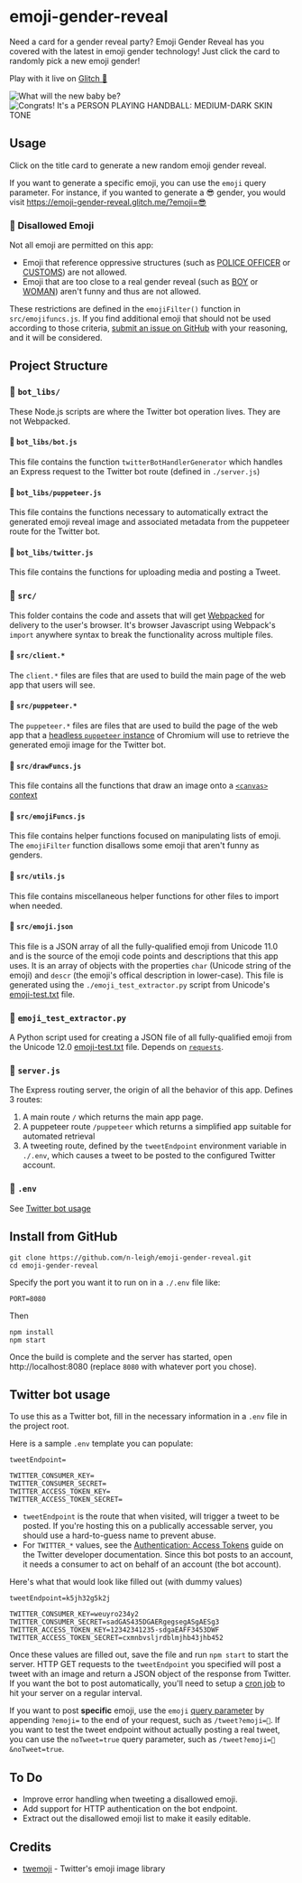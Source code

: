 # emoji-gender-reveal
Need a card for a gender reveal party? Emoji Gender Reveal has you covered with the latest in emoji gender technology!
Just click the card to randomly pick a new emoji gender!

Play with it live on [Glitch 🎏](https://emoji-gender-reveal.glitch.me)

![What will the new baby be?](https://cdn.jsdelivr.net/gh/n-leigh/emoji-gender-reveal@265db182c4d2f6f2743df930359429ca1631cd9e/readme_assets/titlescreen.png)
![Congrats! It's a PERSON PLAYING HANDBALL: MEDIUM-DARK SKIN TONE](https://cdn.jsdelivr.net/gh/n-leigh/emoji-gender-reveal@265db182c4d2f6f2743df930359429ca1631cd9e/readme_assets/emojiscreen.png)

## Usage
Click on the title card to generate a new random emoji gender reveal.

If you want to generate a specific emoji, you can use the `emoji` query parameter. For instance, if you wanted to generate a 😎 gender, you would visit
https://emoji-gender-reveal.glitch.me/?emoji=😎

### 🚫 Disallowed Emoji

Not all emoji are permitted on this app:
- Emoji that reference oppressive structures (such as [POLICE OFFICER](https://emojipedia.org/police-officer/) or [CUSTOMS](https://emojipedia.org/passport-control/)) are not allowed.
- Emoji that are too close to a real gender reveal (such as [BOY](https://emojipedia.org/boy/) or [WOMAN](https://emojipedia.org/woman/)) aren't funny and thus are not allowed.

These restrictions are defined in the `emojiFilter()` function in `src/emojifuncs.js`. If you find additional emoji that should not be used according to those criteria, [submit an issue on GitHub](https://github.com/n-leigh/emoji-gender-reveal/issues) with your reasoning, and it will be considered.


## Project Structure
### 📁 `bot_libs/`
These Node.js scripts are where the Twitter bot operation lives. They are not Webpacked.

#### 📄 `bot_libs/bot.js`
This file contains the function `twitterBotHandlerGenerator` which handles an Express request to the Twitter bot route (defined in `./server.js`)

#### 📄 `bot_libs/puppeteer.js`
This file contains the functions necessary to automatically extract the generated emoji reveal image and associated metadata from the puppeteer route for the Twitter bot.

#### 📄 `bot_libs/twitter.js`
This file contains the functions for uploading media and posting a Tweet.

### 📁 `src/`
This folder contains the code and assets that will get [Webpacked](https://webpack.js.org/) for delivery to the user's browser. It's browser Javascript using Webpack's `import` anywhere syntax to break the functionality across multiple files.

#### 📄 `src/client.*`
The `client.*` files are files that are used to build the main page of the web app that users will see.

#### 📄 `src/puppeteer.*`
The `puppeteer.*` files are files that are used to build the page of the web app that a [headless `puppeteer` instance](https://github.com/GoogleChrome/puppeteer) of Chromium will use to retrieve the generated emoji image for the Twitter bot.

#### 📄 `src/drawFuncs.js`
This file contains all the functions that draw an image onto a [`<canvas>` context](https://developer.mozilla.org/en-US/docs/Web/API/CanvasRenderingContext2D)

#### 📄 `src/emojiFuncs.js`
This file contains helper functions focused on manipulating lists of emoji. The `emojiFilter` function disallows some emoji that aren't funny as genders.

#### 📄 `src/utils.js`
This file contains miscellaneous helper functions for other files to import when needed.

#### 📄 `src/emoji.json`
This file is a JSON array of all the fully-qualified emoji from Unicode 11.0 and is the source of the emoji code points and descriptions that this app uses. It is an array of objects with the properties `char` (Unicode string of the emoji) and `descr` (the emoji's offical description in lower-case). This file is generated using the `./emoji_test_extractor.py` script from Unicode's [emoji-test.txt](https://unicode.org/Public/emoji/12.0/emoji-test.txt) file.

### 📄 `emoji_test_extractor.py`
A Python script used for creating a JSON file of all fully-qualified emoji from the Unicode 12.0 [emoji-test.txt](https://unicode.org/Public/emoji/12.0/emoji-test.txt) file. Depends on [`requests`](https://pypi.org/project/requests/).

### 📄 `server.js`
The Express routing server, the origin of all the behavior of this app. Defines 3 routes:
1. A main route `/` which returns the main app page.
2. A puppeteer route `/puppeteer` which returns a simplified app suitable for automated retrieval
3. A tweeting route, defined by the `tweetEndpoint` environment variable in `./.env`, which causes a tweet to be posted to the configured Twitter account.

### 📄 `.env`
See [Twitter bot usage](#twitter-bot-usage)

## Install from GitHub
```
git clone https://github.com/n-leigh/emoji-gender-reveal.git
cd emoji-gender-reveal
```
Specify the port you want it to run on in a `./.env` file like:
```
PORT=8080
```
Then
```
npm install
npm start
```
Once the build is complete and the server has started, open http://localhost:8080 (replace `8080` with whatever port you chose).


## Twitter bot usage
To use this as a Twitter bot, fill in the necessary information in a `.env` file in the project root.

Here is a sample `.env` template you can populate:
```
tweetEndpoint=

TWITTER_CONSUMER_KEY=
TWITTER_CONSUMER_SECRET=
TWITTER_ACCESS_TOKEN_KEY=
TWITTER_ACCESS_TOKEN_SECRET=
```

- `tweetEndpoint` is the route that when visited, will trigger a tweet to be posted. If you're hosting this on a publically accessable server, you should use a hard-to-guess name to prevent abuse.
- For `TWITTER_*` values, see the [Authentication: Access Tokens](https://developer.twitter.com/en/docs/basics/authentication/guides/access-tokens.html) guide on the Twitter developer documentation. Since this bot posts to an account, it needs a consumer to act on behalf of an account (the bot account).

Here's what that would look like filled out (with dummy values)
```
tweetEndpoint=k5jh32g5k2j

TWITTER_CONSUMER_KEY=weuyro234y2
TWITTER_CONSUMER_SECRET=sadGAS435DGAERgegsegASgAESg3
TWITTER_ACCESS_TOKEN_KEY=12342341235-sdgaEAFF3453DWF
TWITTER_ACCESS_TOKEN_SECRET=cxmnbvsljrdblmjhb43jhb452
```

Once these values are filled out, save the file and run `npm start` to start the server. HTTP GET requests to the `tweetEndpoint` you specified will post a tweet with an image and return a JSON object of the response from Twitter. If you want the bot to post automatically, you'll need to setup a [cron job](https://www.google.com/search?q=free+web+cron) to hit your server on a regular interval.

If you want to post **specific** emoji, use the `emoji` [query parameter](https://en.wikipedia.org/wiki/Query_string) by appending `?emoji=` to the end of your request, such as `/tweet?emoji=🤖`. If you want to test the tweet endpoint without actually posting a real tweet, you can use the `noTweet=true` query parameter, such as `/tweet?emoji=🤖&noTweet=true`.

## To Do
- Improve error handling when tweeting a disallowed emoji.
- Add support for HTTP authentication on the bot endpoint.
- Extract out the disallowed emoji list to make it easily editable.

## Credits
- [twemoji](https://github.com/twitter/twemoji) - Twitter's emoji image library
